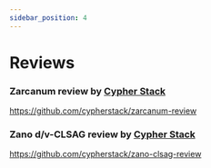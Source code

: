 ```yaml
---
sidebar_position: 4
---
```


# Reviews

### Zarcanum review by [Cypher Stack](https://cypherstack.com/)

https://github.com/cypherstack/zarcanum-review

### Zano d/v-CLSAG review by [Cypher Stack](https://cypherstack.com/)

https://github.com/cypherstack/zano-clsag-review
